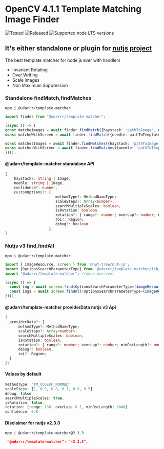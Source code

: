 # OpenCV 4.1.1 Template Matching Image Finder

![Tested](https://github.com/udarrr/TemplateMatcher/workflows/Tests/badge.svg)
![Released](https://github.com/udarrr/TemplateMatcher/workflows/Create%20tagged%20release/badge.svg)
![Supported node LTS versions](https://img.shields.io/badge/node@arch64-12%2C%2013%2C%2014%2C%2015%2C%2016%2C%2017%2C%2018%2C%2019%2C%2020-green)

## It's either standalone or plugin for [nutjs project](https://www.npmjs.com/package/@nut-tree/nut-js)

The best template matcher for node js ever with handlers

- Invariant Rotating
- Over Writing
- Scale Images
- Non Maximum Suppression

### Standalone findMatch,findMatches

```nodejs
npm i @udarrr/template-matcher
```

```typescript
import finder from "@udarrr/template-matcher";

(async () => {
const matcheImages = await finder.findMatch({haystack: 'pathToImage', needle: 'pathToTemplate'});
const matcheWithScreen = await finder.findMatch({needle: pathToTemplate});

const matchesImages = await finder.findMatches({haystack: 'pathToImage', needle: 'pathToTemplate'});
const matchesWithScreen = await finder.findMatches({needle: 'pathToTemplate'});
})();

```

#### @udarrr/template-matcher standalone API

```typescript
{
    haystack?: string | Image,
    needle: string | Image,
    confidence?: number,
    customOptions?: {
                       methodType?: MethodNameType; 
                       scaleSteps?: Array<number>; 
                       searchMultipleScales: boolean,
                       isRotation: boolean,
                       rotation?: { range?: number; overLap?: number; minDstLength?: number };
                       roi?: Region; 
                       debug?: boolean
                    },
}
```

### Nutjs v3 find,findAll

```nodejs
npm i @udarrr/template-matcher
```

```typescript
import { imageResource, screen } from '@nut-tree/nut-js';
import {OptionsSearchParameterType} from '@udarrr/template-matcher/lib/types'
import "@udarrr/template-matcher"; //once wherever

(async () => {
  const img = await screen.find<OptionsSearchParameterType>(imageResource("path"),{ providerData: {...}}F);
  const imgs = await screen.findAll<OptionsSearchParameterType>(imageResource("path"),{ providerData: {...}});
})();

```

#### @udarrr/template-matcher providerData nutjs v3 Api

```typescript
{
  providerData?: {
      methodType?: MethodNameType;
      scaleSteps?: Array<number>;
      searchMultipleScales: boolean,
      isRotation: boolean,
      rotation?: { range?: number; overLap?: number; minDstLength?: number };
      debug?: boolean;
      roi?: Region;
  }
};
```

#### Values by default

```typescript
methodType: "TM_CCOEFF_NORMED"
scaleSteps: [1, 0.9, 0.8, 0.7, 0.6, 0.5]
debug: false
searchMultipleScales: true,
isRotation: false,
rotation: {range: 180, overLap: 0.1, minDstLength: 2048}
confidence: 0.8
```

#### Disclaimer for nutjs v2.3.0

```nodejs
npm i @udarrr/template-matcher@2.1.3
```

```json
 "@udarrr/template-matcher": "~2.1.3",
```
